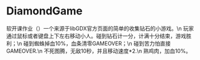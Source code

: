 # DiamondGame
软开课作业（）一个来源于libGDX官方页面的简单的收集钻石的小游戏。\n
玩家通过鼠标或者键盘上下左右移动小人。碰到钻石计一分，计满十分结束，游戏胜利；\n
碰到蜘蛛掉血10%，血条清零GAMEOVER；\n
碰到苦力怕直接GAMEOVER.\n
不死图腾，无敌10秒，并且移动速度*2.\n
熟鸡肉，加血10%。
